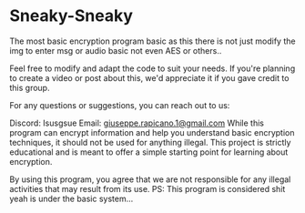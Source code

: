 # Sneaky-Sneaky

The most basic encryption program basic as this there is not just modify the img to enter msg or audio basic not even AES or others..
 
Feel free to modify and adapt the code to suit your needs. If you're planning to create a video or post about this, we'd appreciate it if you gave credit to this group.

For any questions or suggestions, you can reach out to us:

Discord: Isusgsue
Email: giuseppe.rapicano.1@gmail.com
While this program can encrypt information and help you understand basic encryption techniques, it should not be used for anything illegal. This project is strictly educational and is meant to offer a simple starting point for learning about encryption.

By using this program, you agree that we are not responsible for any illegal activities that may result from its use.
PS: This program is considered shit yeah is under the basic system...
